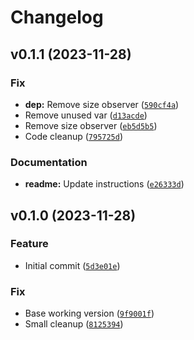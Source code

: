 # Changelog

<!--next-version-placeholder-->

## v0.1.1 (2023-11-28)

### Fix

* **dep:** Remove size observer ([`590cf4a`](https://github.com/Kitware/air-sans/commit/590cf4a1d72ebea14166686aeb18398178df5af2))
* Remove unused var ([`d13acde`](https://github.com/Kitware/air-sans/commit/d13acde3427c289ce77b0081c4f2df71ccdbc24f))
* Remove size observer ([`eb5d5b5`](https://github.com/Kitware/air-sans/commit/eb5d5b5c5829f851922a2ef566d59d32c35506e6))
* Code cleanup ([`795725d`](https://github.com/Kitware/air-sans/commit/795725da6a471c60248816feac857e6ff8250c9f))

### Documentation

* **readme:** Update instructions ([`e26333d`](https://github.com/Kitware/air-sans/commit/e26333da3834ef1e72258ed681b5c2d6dd3453c6))

## v0.1.0 (2023-11-28)

### Feature

* Initial commit ([`5d3e01e`](https://github.com/Kitware/air-sans/commit/5d3e01ecf382f1cabde001d40734f3e47c50f00d))

### Fix

* Base working version ([`9f9001f`](https://github.com/Kitware/air-sans/commit/9f9001fe63f551fc9526183d06cad32d6551ff8e))
* Small cleanup ([`8125394`](https://github.com/Kitware/air-sans/commit/8125394989d3403e36194915660ed5cf4913462e))
